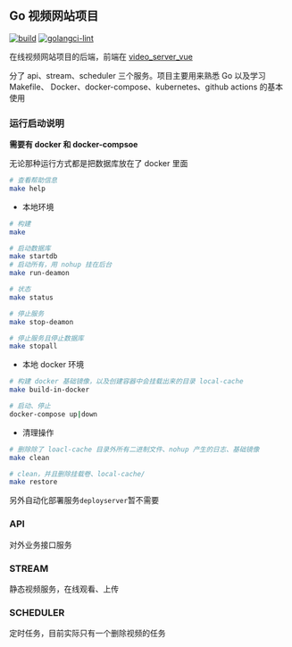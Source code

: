 ## Go 视频网站项目

[![build](https://github.com/alacine/video_server/actions/workflows/build.yml/badge.svg)](https://github.com/alacine/video_server/actions/workflows/build.yml)
[![golangci-lint](https://github.com/alacine/video_server/actions/workflows/cilint.yml/badge.svg)](https://github.com/alacine/video_server/actions/workflows/cilint.yml)

在线视频网站项目的后端，前端在 [video_server_vue](https://github.com/alacine/video_server_vue)

分了 api、stream、scheduler 三个服务。项目主要用来熟悉 Go 以及学习 Makefile、
Docker、docker-compose、kubernetes、github actions 的基本使用

### 运行启动说明

**需要有 docker 和 docker-compsoe**

无论那种运行方式都是把数据库放在了 docker 里面

```bash
# 查看帮助信息
make help
```

* 本地环境

```bash
# 构建
make

# 启动数据库
make startdb
# 启动所有，用 nohup 挂在后台
make run-deamon

# 状态
make status

# 停止服务
make stop-deamon

# 停止服务且停止数据库
make stopall
```

* 本地 docker 环境

```bash
# 构建 docker 基础镜像，以及创建容器中会挂载出来的目录 local-cache
make build-in-docker

# 启动、停止
docker-compose up|down
```

* 清理操作

```bash
# 删除除了 loacl-cache 目录外所有二进制文件、nohup 产生的日志、基础镜像
make clean

# clean，并且删除挂载卷、local-cache/
make restore
```

另外自动化部署服务`deployserver`暂不需要

### API

对外业务接口服务

### STREAM

静态视频服务，在线观看、上传

### SCHEDULER

定时任务，目前实际只有一个删除视频的任务
